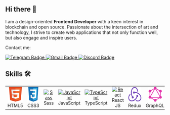 ## Hi there 👋

I am a design-oriented **Frontend Developer** with a keen interest in blockchain and open source. Passionate about the intersection of art and technology, I strive to create web applications that not only function well, but also engage and inspire users.

Contact me:

<p id="badges">
  <a href="https://t.me/ilichhh">
    <img src="https://img.shields.io/badge/Telegram-2CA5E0?style=for-the-badge&logo=telegram&logoColor=white" alt="Telegram Badge"/>
  </a>
  <a href="mailto:shakurov.ia@gmail.com">
    <img src="https://img.shields.io/badge/Gmail-D14836?style=for-the-badge&logo=gmail&logoColor=white" alt="Gmail Badge"/>
  </a>
  <a href="https://discord.com/users/Ilich#3455">
    <img src="https://img.shields.io/badge/Discord-7289DA?style=for-the-badge&logo=discord&logoColor=white" alt="Discord Badge"/>
  </a>
</p>

## Skills 🛠️

<table width='100'>
  <tr>
    <td align="center" width="96">
      <a href="#skills">
        <img src="https://github.com/devicons/devicon/blob/master/icons/html5/html5-original.svg" width="48" height="48" alt="Html5" />
      </a>
      <br>HTML5
    </td>
     <td align="center" width="96"> 
      <a href="skills" >
        <img src="https://github.com/devicons/devicon/blob/master/icons/css3/css3-original.svg" width="48" height="48" alt="css3" />
      </a>
      <br>CSS3
    </td>
     <td align="center" width="96">
      <a href="#skills">
        <img src="https://brandeps.com/icon-download/S/Sass-icon-vector-04.svg" width="48" height="48" alt="Sass" />
      </a>
      <br>Sass
    </td>
    <td align="center" width="96">
      <a href="#skills">
        <img src="https://upload.wikimedia.org/wikipedia/commons/thumb/9/99/Unofficial_JavaScript_logo_2.svg/1024px-Unofficial_JavaScript_logo_2.svg.png" width="48" height="48" alt="JavaScript" />
      </a>
      <br>JavaScript
    </td>
    <td align="center" width="96">
      <a href="#skills">
        <img src="https://upload.wikimedia.org/wikipedia/commons/thumb/4/4c/Typescript_logo_2020.svg/1200px-Typescript_logo_2020.svg.png" width="48" height="48"                alt="TypeScript" />
      </a>
      <br>TypeScript
    </td>
        <td align="center" width="96">
      <a href="#skills">
        <img src="https://brandlogos.net/wp-content/uploads/2020/09/react-logo.png" width="48" height="48" alt="React" />
      </a>
      <br>React JS
    </td>
     <td align="center" width="96">
      <a href="#skills">
        <img src="https://github.com/devicons/devicon/blob/master/icons/redux/redux-original.svg?short_path=f0690ec" width="48" height="48" alt="React" />
      </a>
      <br>Redux
    </td>
     <td align="center" width="96">
      <a href="#skills">
        <img src="https://github.com/devicons/devicon/blob/master/icons/graphql/graphql-plain.svg" width="48" height="48" alt="React" />
      </a>
      <br>GraphQL
    </td>
    <td align="center" width="96">
      <a href="#skills">
         <img src="https://github.com/devicons/devicon/blob/master/icons/firebase/firebase-plain.svg" width="48" height="48" alt="Webpack" />
      </a>
      <br>Firebase
    </td>
    <td align="center" width="96">
      <a href="#skills">
         <img src="https://github.com/devicons/devicon/blob/master/icons/webpack/webpack-original.svg" width="48" height="48" alt="Webpack" />
      </a>
      <br>Webpack
    </td>
    <td align="center" width="96">
      <a href="#skills">
        <img src="https://github.com/devicons/devicon/blob/master/icons/figma/figma-original.svg" width="48" height="48" alt="Figma" />
      </a>
      <br>Figma
    </td>
  </tr>
</table>
